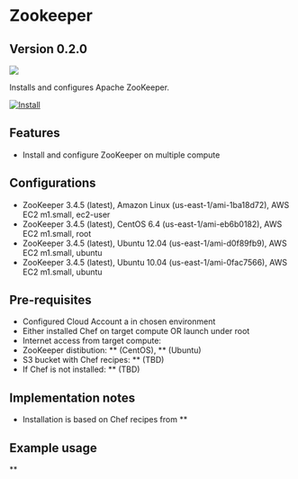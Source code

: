 Zookeeper
=========

Version 0.2.0
-------------

![](http://zookeeper.apache.org/images/zookeeper_small.gif)

Installs and configures Apache ZooKeeper.

[![Install](https://raw.github.com/qubell-bazaar/component-skeleton/master/img/install.png)](https://express.qubell.com/applications/upload?metadataUrl=https://raw.github.com/qubell-bazaar/component-zookeeper-dev/0.2.0/meta.yml)

Features
--------

 - Install and configure ZooKeeper on multiple compute

Configurations
--------------
 - ZooKeeper 3.4.5 (latest), Amazon Linux (us-east-1/ami-1ba18d72), AWS EC2 m1.small, ec2-user
 - ZooKeeper 3.4.5 (latest), CentOS 6.4 (us-east-1/ami-eb6b0182), AWS EC2 m1.small, root
 - ZooKeeper 3.4.5 (latest), Ubuntu 12.04 (us-east-1/ami-d0f89fb9), AWS EC2 m1.small, ubuntu
 - ZooKeeper 3.4.5 (latest), Ubuntu 10.04 (us-east-1/ami-0fac7566), AWS EC2 m1.small, ubuntu
 

Pre-requisites
--------------
 - Configured Cloud Account a in chosen environment
 - Either installed Chef on target compute OR launch under root
 - Internet access from target compute:
  - ZooKeeper distibution: ** (CentOS), ** (Ubuntu)
  - S3 bucket with Chef recipes: ** (TBD)
  - If Chef is not installed: ** (TBD)

Implementation notes
--------------------
 - Installation is based on Chef recipes from **

Example usage
-------------
**
